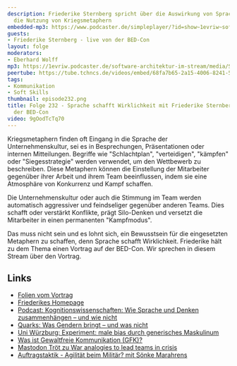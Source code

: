 ```yaml
---
description: Friederike Sternberg spricht über die Auswirkung von Sprache - zum Beispiel
  die Nutzung von Kriegsmetaphern
embedded-mp3: https://www.podcaster.de/simpleplayer/?id=show~1evriw~software-architektur-im-stream~pod-7f3f904419ac9bbdd2f0c44e19&v=1726853191
guests:
- Friederike Sternberg - live von der BED-Con
layout: folge
moderators:
- Eberhard Wolff
mp3: https://1evriw.podcaster.de/software-architektur-im-stream/media/Sprache_schafft_Wirklichkeit_mit_Friederike_Sternberg_-_live_von_der_BED-Con.mp3
peertube: https://tube.tchncs.de/videos/embed/68fa7b65-2a15-4006-8241-5965b6eb5ed5
tags:
- Kommunikation
- Soft Skills
thumbnail: episode232.png
title: Folge 232 - Sprache schafft Wirklichkeit mit Friederike Sternberg - live von
  der BED-Con
video: 9gOodTcTq70
---
```


Kriegsmetaphern finden oft Eingang in die Sprache der
Unternehmenskultur, sei es in Besprechungen, Präsentationen oder
internen Mitteilungen. Begriffe wie "Schlachtplan", "verteidigen",
"kämpfen" oder "Siegesstrategie" werden verwendet, um den Wettbewerb
zu beschreiben. Diese Metaphern können die Einstellung der Mitarbeiter
gegenüber ihrer Arbeit und ihrem Team beeinflussen, indem sie eine
Atmosphäre von Konkurrenz und Kampf schaffen.

Die Unternehmenskultur oder auch die Stimmung im Team werden
automatisch aggressiver und feindseliger gegenüber anderen Teams. Dies
schafft oder verstärkt Konflikte, prägt Silo-Denken und versetzt die
Mitarbeiter in einen permanenten "Kampfmodus".

Das muss nicht sein und es lohnt sich, ein Bewusstsein für die
eingesetzten Metaphern zu schaffen, denn Sprache schafft Wirklichkeit.
Friederike hält zu dem Thema einen Vortrag auf der BED-Con. Wir
sprechen in diesem Stream über den Vortrag.

## Links

* [Folien vom Vortrag](/sketchnotes/episode232.pdf)
* [Friederikes Homepage](https://www.friederikesternberg.de/)
* [Podcast: Kognitionswissenschaften: Wie Sprache und Denken zusammenhängen –
und wie nicht](https://www.deutschlandfunknova.de/beitrag/kognitionsforschung-ueber-den-zusammenhang-von-sprache-und-denken)
* [Quarks: Was Gendern bringt – und was nicht](https://www.quarks.de/gesellschaft/psychologie/was-gendern-bringt-und-was-nicht/)
* [Uni Würzburg: Experiment: male bias durch generisches Maskulinum](https://www.uni-wuerzburg.de/aktuelles/einblick/single/news/experiment-male-bias-durch-generisches-maskulinum/)
* [Was ist Gewaltfreie Kommunikation (GFK)?](https://www.gfk-info.de/was-ist-gewaltfreie-kommunikation/)
* [Mastodon Tröt zu War analogies to lead teams in crisis](https://mastodon.social/@skinnylatte@hachyderm.io/113162490749234522)
* [Auftragstaktik - Agilität beim Militär? mit Sönke Marahrens](/2022/11/04/folge141.html)
